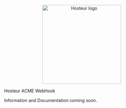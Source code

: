 <p align="center">
  <img src="https://cloud.hosteur.network/sign/img/logo--.png" height="256" width="256" alt="Hosteur logo" />
</p>

Hosteur ACME WebHook

Information and Documentation coming soon.
